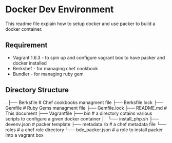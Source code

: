 Docker Dev Environment
======================
This readme file explain how to setup docker and use packer to build a docker container.

Requirement
-----------
* Vagrant 1.6.3 - to spin up and configure vagrant box to have packer and docker installed
* Berkshef      - for managing chef cookbook
* Bundler       - for managing ruby gem

Directory Structure
-------------------
.
├── Berksfile                   # Chef cookbooks managment file
├── Berksfile.lock
├── Gemfile                     # Ruby Gems managment file
├── Gemfile.lock
├── README.md                   # This document
├── Vagrantfile
├── bin                         # a directory cotains various scripts to configure a given docker container
│   └── install_php.sh
├── devenv.json                 # packer template
├── metadata.rb                 # a chef metadata file
└── roles                       # a chef role directory
    └── bde_packer.json         # a role to install packer into a vagrant box
